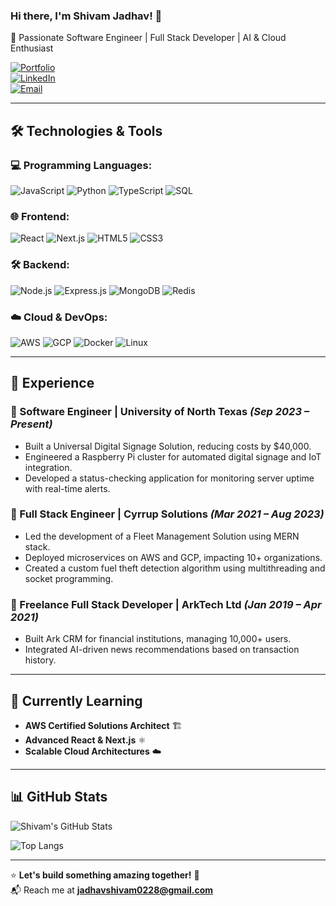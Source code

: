 ### Hi there, I'm Shivam Jadhav! 👋

🚀 Passionate Software Engineer | Full Stack Developer | AI & Cloud Enthusiast  

[![Portfolio](https://img.shields.io/badge/Portfolio-%23000000.svg?style=for-the-badge&logo=vercel&logoColor=white)](https://shivamjadhav.com)  
[![LinkedIn](https://img.shields.io/badge/LinkedIn-%230077B5.svg?style=for-the-badge&logo=linkedin&logoColor=white)](https://www.linkedin.com/in/shivamjadhav/)  
[![Email](https://img.shields.io/badge/Email-jadhavshivam0228%40gmail.com-red?style=for-the-badge)](mailto:jadhavshivam0228@gmail.com)

---

## 🛠️ Technologies & Tools

### 💻 Programming Languages:
![JavaScript](https://img.shields.io/badge/JavaScript-%23F7DF1E.svg?style=for-the-badge&logo=javascript&logoColor=black)
![Python](https://img.shields.io/badge/Python-%233776AB.svg?style=for-the-badge&logo=python&logoColor=white)
![TypeScript](https://img.shields.io/badge/TypeScript-%23007ACC.svg?style=for-the-badge&logo=typescript&logoColor=white)
![SQL](https://img.shields.io/badge/SQL-%2300f.svg?style=for-the-badge&logo=mysql&logoColor=white)

### 🌐 Frontend:
![React](https://img.shields.io/badge/React-%2361DAFB.svg?style=for-the-badge&logo=react&logoColor=black)
![Next.js](https://img.shields.io/badge/Next.js-%23000000.svg?style=for-the-badge&logo=next.js&logoColor=white)
![HTML5](https://img.shields.io/badge/HTML5-%23E34F26.svg?style=for-the-badge&logo=html5&logoColor=white)
![CSS3](https://img.shields.io/badge/CSS3-%231572B6.svg?style=for-the-badge&logo=css3&logoColor=white)

### 🛠️ Backend:
![Node.js](https://img.shields.io/badge/Node.js-%23339933.svg?style=for-the-badge&logo=node.js&logoColor=white)
![Express.js](https://img.shields.io/badge/Express.js-%23000000.svg?style=for-the-badge&logo=express&logoColor=white)
![MongoDB](https://img.shields.io/badge/MongoDB-%2347A248.svg?style=for-the-badge&logo=mongodb&logoColor=white)
![Redis](https://img.shields.io/badge/Redis-%23DC382D.svg?style=for-the-badge&logo=redis&logoColor=white)

### ☁️ Cloud & DevOps:
![AWS](https://img.shields.io/badge/AWS-%23FF9900.svg?style=for-the-badge&logo=amazonaws&logoColor=white)
![GCP](https://img.shields.io/badge/GCP-%234285F4.svg?style=for-the-badge&logo=google-cloud&logoColor=white)
![Docker](https://img.shields.io/badge/Docker-%232496ED.svg?style=for-the-badge&logo=docker&logoColor=white)
![Linux](https://img.shields.io/badge/Linux-%23FCC624.svg?style=for-the-badge&logo=linux&logoColor=black)

---

## 💼 Experience

### 🔹 Software Engineer | University of North Texas *(Sep 2023 – Present)*
- Built a Universal Digital Signage Solution, reducing costs by $40,000.
- Engineered a Raspberry Pi cluster for automated digital signage and IoT integration.
- Developed a status-checking application for monitoring server uptime with real-time alerts.

### 🔹 Full Stack Engineer | Cyrrup Solutions *(Mar 2021 – Aug 2023)*
- Led the development of a Fleet Management Solution using MERN stack.
- Deployed microservices on AWS and GCP, impacting 10+ organizations.
- Created a custom fuel theft detection algorithm using multithreading and socket programming.

### 🔹 Freelance Full Stack Developer | ArkTech Ltd *(Jan 2019 – Apr 2021)*
- Built Ark CRM for financial institutions, managing 10,000+ users.
- Integrated AI-driven news recommendations based on transaction history.

---

## 📖 Currently Learning
- **AWS Certified Solutions Architect** 🏗️
- **Advanced React & Next.js** ⚛️
- **Scalable Cloud Architectures** ☁️

---

## 📊 GitHub Stats
![Shivam's GitHub Stats](https://github-readme-stats.vercel.app/api?username=shivamjadhav2000show_icons=true&theme=radical)

![Top Langs](https://github-readme-stats.vercel.app/api/top-langs/?username=shivamjadhav2000&layout=compact&theme=radical)

---

⭐️ **Let's build something amazing together!** 🚀  
📬 Reach me at **[jadhavshivam0228@gmail.com](mailto:jadhavshivam0228@gmail.com)**
